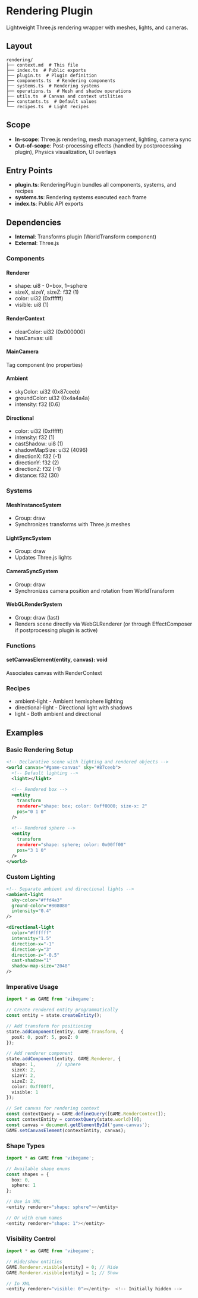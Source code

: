 # Rendering Plugin

<!-- LLM:OVERVIEW -->
Lightweight Three.js rendering wrapper with meshes, lights, and cameras.
<!-- /LLM:OVERVIEW -->

## Layout

```
rendering/
├── context.md  # This file
├── index.ts  # Public exports
├── plugin.ts  # Plugin definition
├── components.ts  # Rendering components
├── systems.ts  # Rendering systems
├── operations.ts  # Mesh and shadow operations
├── utils.ts  # Canvas and context utilities
├── constants.ts  # Default values
└── recipes.ts  # Light recipes
```

## Scope

- **In-scope**: Three.js rendering, mesh management, lighting, camera sync
- **Out-of-scope**: Post-processing effects (handled by postprocessing plugin), Physics visualization, UI overlays

## Entry Points

- **plugin.ts**: RenderingPlugin bundles all components, systems, and recipes
- **systems.ts**: Rendering systems executed each frame
- **index.ts**: Public API exports

## Dependencies

- **Internal**: Transforms plugin (WorldTransform component)
- **External**: Three.js

<!-- LLM:REFERENCE -->
### Components

#### Renderer
- shape: ui8 - 0=box, 1=sphere
- sizeX, sizeY, sizeZ: f32 (1)
- color: ui32 (0xffffff)
- visible: ui8 (1)

#### RenderContext
- clearColor: ui32 (0x000000)
- hasCanvas: ui8

#### MainCamera
Tag component (no properties)

#### Ambient
- skyColor: ui32 (0x87ceeb)
- groundColor: ui32 (0x4a4a4a)
- intensity: f32 (0.6)

#### Directional
- color: ui32 (0xffffff)
- intensity: f32 (1)
- castShadow: ui8 (1)
- shadowMapSize: ui32 (4096)
- directionX: f32 (-1)
- directionY: f32 (2)
- directionZ: f32 (-1)
- distance: f32 (30)

### Systems

#### MeshInstanceSystem
- Group: draw
- Synchronizes transforms with Three.js meshes

#### LightSyncSystem
- Group: draw
- Updates Three.js lights

#### CameraSyncSystem
- Group: draw
- Synchronizes camera position and rotation from WorldTransform

#### WebGLRenderSystem
- Group: draw (last)
- Renders scene directly via WebGLRenderer (or through EffectComposer if postprocessing plugin is active)

### Functions

#### setCanvasElement(entity, canvas): void
Associates canvas with RenderContext

### Recipes

- ambient-light - Ambient hemisphere lighting
- directional-light - Directional light with shadows
- light - Both ambient and directional
<!-- /LLM:REFERENCE -->

<!-- LLM:EXAMPLES -->
## Examples

### Basic Rendering Setup

```xml
<!-- Declarative scene with lighting and rendered objects -->
<world canvas="#game-canvas" sky="#87ceeb">
  <!-- Default lighting -->
  <light></light>
  
  <!-- Rendered box -->
  <entity 
    transform
    renderer="shape: box; color: 0xff0000; size-x: 2"
    pos="0 1 0"
  />
  
  <!-- Rendered sphere -->
  <entity
    transform
    renderer="shape: sphere; color: 0x00ff00"
    pos="3 1 0"
  />
</world>
```

### Custom Lighting

```xml
<!-- Separate ambient and directional lights -->
<ambient-light 
  sky-color="#ffd4a3"
  ground-color="#808080"
  intensity="0.4"
/>

<directional-light
  color="#ffffff"
  intensity="1.5"
  direction-x="-1"
  direction-y="3"
  direction-z="-0.5"
  cast-shadow="1"
  shadow-map-size="2048"
/>
```

### Imperative Usage

```typescript
import * as GAME from 'vibegame';

// Create rendered entity programmatically
const entity = state.createEntity();

// Add transform for positioning
state.addComponent(entity, GAME.Transform, {
  posX: 0, posY: 5, posZ: 0
});

// Add renderer component
state.addComponent(entity, GAME.Renderer, {
  shape: 1,        // sphere
  sizeX: 2,
  sizeY: 2,
  sizeZ: 2,
  color: 0xff00ff,
  visible: 1
});

// Set canvas for rendering context
const contextQuery = GAME.defineQuery([GAME.RenderContext]);
const contextEntity = contextQuery(state.world)[0];
const canvas = document.getElementById('game-canvas');
GAME.setCanvasElement(contextEntity, canvas);
```

### Shape Types

```typescript
import * as GAME from 'vibegame';

// Available shape enums
const shapes = {
  box: 0,
  sphere: 1
};

// Use in XML
<entity renderer="shape: sphere"></entity>

// Or with enum names
<entity renderer="shape: 1"></entity>
```

### Visibility Control

```typescript
import * as GAME from 'vibegame';

// Hide/show entities
GAME.Renderer.visible[entity] = 0; // Hide
GAME.Renderer.visible[entity] = 1; // Show

// In XML
<entity renderer="visible: 0"></entity>  <!-- Initially hidden -->
```

<!-- /LLM:EXAMPLES -->